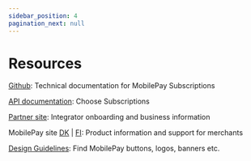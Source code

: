 ```yaml
---
sidebar_position: 4
pagination_next: null
---
```


# Resources

[Github](https://mobilepaydev.github.io/MobilePay-Subscriptions/): Technical documentation for MobilePay Subscriptions

[API documentation](https://developer.mobilepay.dk/product): Choose Subscriptions

[Partner site](https://www.mobilepaygroup.com/partner/subscriptions): Integrator onboarding and business information

MobilePay site [DK](https://www.mobilepay.dk/erhverv/abonnementer-og-fakturering/mobilepay-subscriptions) | [FI](https://mobilepay.fi/yrityksille/toistuvat-maksut-ja-laskutus/mobilepay-subscriptions): Product information and support for merchants

[Design Guidelines](https://developer.mobilepay.dk/design): Find MobilePay buttons, logos, banners etc.

